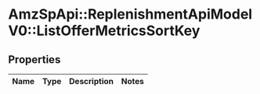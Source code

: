 # AmzSpApi::ReplenishmentApiModelV0::ListOfferMetricsSortKey

## Properties
Name | Type | Description | Notes
------------ | ------------- | ------------- | -------------


